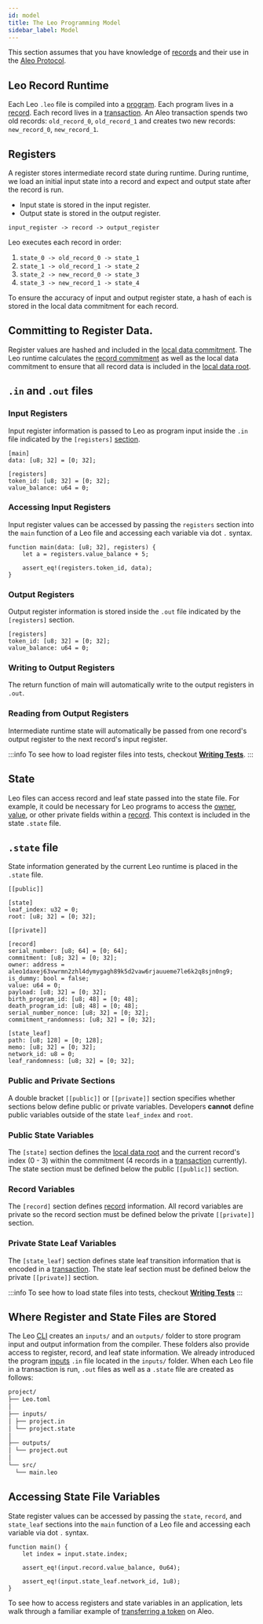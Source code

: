 ```yaml
---
id: model
title: The Leo Programming Model
sidebar_label: Model
---
```


This section assumes that you have knowledge of [records](../../aleo/concepts/02_records.md) and their use in the [Aleo Protocol](../../aleo/concepts/00_accounts.md).

## Leo Record Runtime

Each Leo `.leo` file is compiled into a [program](../../aleo/concepts/06_glossary.md#program).
Each program lives in a [record](../../aleo/concepts/02_records.md). Each record lives in a [transaction](../../aleo/concepts/03_transactions.md).
An Aleo transaction spends two old records: `old_record_0`, `old_record_1` and creates two new records: `new_record_0`, `new_record_1`.

## Registers

A register stores intermediate record state during runtime.
During runtime, we load an initial input state into a record and expect and output state after the record is run.

* Input state is stored in the input register.
* Output state is stored in the output register.

```leo
input_register -> record -> output_register
```

Leo executes each record in order:

1. `state_0 -> old_record_0 -> state_1`
2. `state_1 -> old_record_1 -> state_2`
3. `state_2 -> new_record_0 -> state_3`
4. `state_3 -> new_record_1 -> state_4`

To ensure the accuracy of input and output register state, a hash of each is stored in the local data commitment for each record. 

## Committing to Register Data.

Register values are hashed and included in the [local data commitment](../../aleo/concepts/03_transactions.md#local-data-commitment).
The Leo runtime calculates the [record commitment](../../aleo/concepts/06_glossary.md#record-commitment) as well as 
the local data commitment to ensure that all record data is included in the [local data root](../../aleo/concepts/03_transactions.md#ledger-digest).

## `.in` and `.out` files

### Input Registers

Input register information is passed to Leo as program input inside the `.in` file indicated by the `[registers]` [section](../language/08_inputs.md#runtime-input-registers).

```leo title="project.in"
[main]
data: [u8; 32] = [0; 32];

[registers]
token_id: [u8; 32] = [0; 32];
value_balance: u64 = 0;
```

### Accessing Input Registers

Input register values can be accessed by passing the `registers` section into the `main` function of a Leo file and
accessing each variable via dot `.` syntax.

```leo
function main(data: [u8; 32], registers) {
    let a = registers.value_balance + 5;

    assert_eq!(registers.token_id, data);
}
``` 

### Output Registers

Output register information is stored inside the `.out` file indicated by the `[registers]` section.

```leo title="project.out"
[registers]
token_id: [u8; 32] = [0; 32];
value_balance: u64 = 0;
```

### Writing to Output Registers

The return function of main will automatically write to the output registers in `.out`.

### Reading from Output Registers

Intermediate runtime state will automatically be passed from one record's output register to the next record's input register.

:::info
To see how to load register files into tests, checkout [**Writing Tests**](../language/12_tests.md#annotation-arguments).
:::

## State

Leo files can access record and leaf state passed into the state file. 
For example, it could be necessary for Leo programs to access the [owner](../../aleo/concepts/02_records.md#owner), [value](../../aleo/concepts/02_records.md#value), or other private fields within a [record](../../aleo/concepts/02_records.md). 
This context is included in the state `.state` file.

## `.state` file

State information generated by the current Leo runtime is placed in the `.state` file.

```leo title="project.state"
[[public]]

[state]
leaf_index: u32 = 0;
root: [u8; 32] = [0; 32];

[[private]]

[record]
serial_number: [u8; 64] = [0; 64];
commitment: [u8; 32] = [0; 32];
owner: address = aleo1daxej63vwrmn2zhl4dymygagh89k5d2vaw6rjauueme7le6k2q8sjn0ng9;
is_dummy: bool = false;
value: u64 = 0;
payload: [u8; 32] = [0; 32];
birth_program_id: [u8; 48] = [0; 48];
death_program_id: [u8; 48] = [0; 48];
serial_number_nonce: [u8; 32] = [0; 32];
commitment_randomness: [u8; 32] = [0; 32];

[state_leaf]
path: [u8; 128] = [0; 128];
memo: [u8; 32] = [0; 32];
network_id: u8 = 0;
leaf_randomness: [u8; 32] = [0; 32];
```

### Public and Private Sections

A double bracket `[[public]]` or `[[private]]` section specifies whether sections below define public or private variables.
Developers **cannot** define public variables outside of the state `leaf_index` and `root`.

### Public State Variables

The `[state]` section defines the [local data root](../../aleo/concepts/03_transactions.md#local-data-root) and 
the current record's index (0 - 3) within the commitment (4 records in a [transaction](../../aleo/concepts/03_transactions.md) currently).
The state section must be defined below the public `[[public]]` section.

### Record Variables

The `[record]` section defines [record](../../aleo/concepts/02_records.md) information. All record variables are private 
so the record section must be defined below the private `[[private]]` section.

### Private State Leaf Variables

The `[state_leaf]` section defines state leaf transition information that is encoded in a [transaction](../../aleo/concepts/03_transactions.md).
The state leaf section must be defined below the private `[[private]]` section.

:::info
To see how to load state files into tests, checkout [**Writing Tests**](../language/12_tests.md#annotation-arguments)
:::

## Where Register and State Files are Stored

The Leo [CLI](../cli/01_new.md) creates an `inputs/` and an `outputs/` folder to store program input and output information from the compiler.
These folders also provide access to register, record, and leaf state information.
We already introduced the program [inputs](../language/08_inputs.md) `.in` file located in the `inputs/` folder.
When each Leo file in a transaction is run, `.out` files as well as a `.state` file are created as follows:

```bash
project/
├── Leo.toml
│
├── inputs/
│ ├── project.in
│ └── project.state
│
├── outputs/
│ └── project.out
│ 
└── src/    
  └── main.leo
```

## Accessing State File Variables

State register values can be accessed by passing the `state`, `record`, and `state_leaf` sections into the `main` function of a Leo file and
accessing each variable via dot `.` syntax.

```leo
function main() {
    let index = input.state.index;
    
    assert_eq!(input.record.value_balance, 0u64);

    assert_eq!(input.state_leaf.network_id, 1u8);
}
``` 

To see how to access registers and state variables in an application, lets walk through a familiar example of [transferring a token](01_token.md) on Aleo.